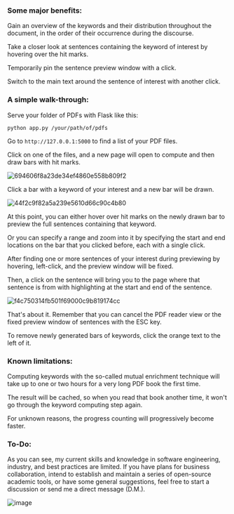 
### Some major benefits:

Gain an overview of the keywords and their distribution throughout the document, in the order of their occurrence during the discourse. 

Take a closer look at sentences containing the keyword of interest by hovering over the hit marks. 

Temporarily pin the sentence preview window with a click. 

Switch to the main text around the sentence of interest with another click.


### A simple walk-through:

Serve your folder of PDFs with Flask like this: 

`python app.py /your/path/of/pdfs`

Go to `http://127.0.0.1:5000` to find a list of your PDF files.

Click on one of the files, and a new page will open to compute and then draw bars with hit marks.

![694606f8a23de34ef4860e558b809f2](https://github.com/allen7u/PDF.svg/assets/81082384/75f92454-2b23-4876-85bc-14c96407c795)

Click a bar with a keyword of your interest and a new bar will be drawn.

![44f2c9f82a5a239e5610d66c90c4b80](https://github.com/allen7u/PDF.svg/assets/81082384/f2e0ba68-937c-4ab4-aeb5-cc8e04ae105b)

At this point, you can either hover over hit marks on the newly drawn bar to preview the full sentences containing that keyword.

Or you can specify a range and zoom into it by specifying the start and end locations on the bar that you clicked before, each with a single click.

After finding one or more sentences of your interest during previewing by hovering, left-click, and the preview window will be fixed.

Then, a click on the sentence will bring you to the page where that sentence is from with highlighting at the start and end of the sentence.

![f4c750314fb501f69000c9b819174cc](https://github.com/allen7u/PDF.svg/assets/81082384/30a7a066-1559-4725-9a7b-e347c3d9639a)

That's about it. Remember that you can cancel the PDF reader view or the fixed preview window of sentences with the ESC key.

To remove newly generated bars of keywords, click the orange text to the left of it.


### Known limitations:

Computing keywords with the so-called mutual enrichment technique will take up to one or two hours for a very long PDF book the first time. 

The result will be cached, so when you read that book another time, it won't go through the keyword computing step again.

For unknown reasons, the progress counting will progressively become faster. 


### To-Do:

As you can see, my current skills and knowledge in software engineering, industry, and best practices are limited. If you have plans for business collaboration, intend to establish and maintain a series of open-source academic tools, or have some general suggestions, feel free to start a discussion or send me a direct message (D.M.).

![image](https://github.com/allen7u/PDF.svg/assets/81082384/ea4af9fe-bbf3-4ae9-b7e5-ff8e0df4b7cc)
